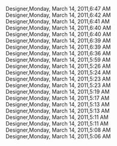 ﻿Designer,Monday, March 14, 2011,6:47 AM  Designer,Monday, March 14, 2011,6:42 AM  Designer,Monday, March 14, 2011,6:41 AM  Designer,Monday, March 14, 2011,6:40 AM  Designer,Monday, March 14, 2011,6:40 AM  Designer,Monday, March 14, 2011,6:39 AM  Designer,Monday, March 14, 2011,6:39 AM  Designer,Monday, March 14, 2011,6:36 AM  Designer,Monday, March 14, 2011,5:59 AM  Designer,Monday, March 14, 2011,5:26 AM  Designer,Monday, March 14, 2011,5:24 AM  Designer,Monday, March 14, 2011,5:23 AM  Designer,Monday, March 14, 2011,5:23 AM  Designer,Monday, March 14, 2011,5:19 AM  Designer,Monday, March 14, 2011,5:17 AM  Designer,Monday, March 14, 2011,5:13 AM  Designer,Monday, March 14, 2011,5:13 AM  Designer,Monday, March 14, 2011,5:11 AM  Designer,Monday, March 14, 2011,5:11 AM  Designer,Monday, March 14, 2011,5:08 AM  Designer,Monday, March 14, 2011,5:06 AM